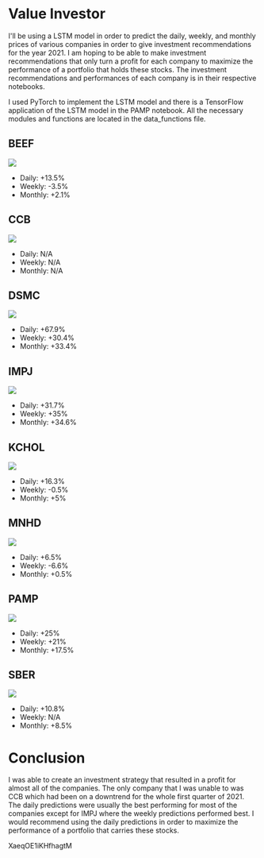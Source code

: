 # Value Investor
 
I'll be using a LSTM model in order to predict the daily, weekly, and monthly prices of various companies in order to give investment recommendations for the year 2021. I am hoping to be able to make investment recommendations that only turn a profit for each company to maximize the performance of a portfolio that holds these stocks. The investment recommendations and performances of each company is in their respective notebooks.

I used PyTorch to implement the LSTM model and there is a TensorFlow application of the LSTM model in the PAMP notebook. All the necessary modules and functions are located in the data_functions file.

## BEEF
<img src='https://i.imgur.com/ME0yA73.jpg'>

- Daily: +13.5%
- Weekly: -3.5%
- Monthly: +2.1%

## CCB
<img src='https://i.imgur.com/2LS2O8W.jpg'>

- Daily: N/A
- Weekly: N/A
- Monthly: N/A

## DSMC
<img src='https://i.imgur.com/f0nxPAm.jpg'>

- Daily: +67.9%
- Weekly: +30.4%
- Monthly: +33.4%

## IMPJ
<img src='https://i.imgur.com/zAlWU7H.jpg'>

- Daily: +31.7%
- Weekly: +35%
- Monthly: +34.6%

## KCHOL
<img src='https://i.imgur.com/F4wyaGZ.jpg'>

- Daily: +16.3%
- Weekly: -0.5%
- Monthly: +5%

## MNHD
<img src='https://i.imgur.com/IrhOzwT.jpg'>

- Daily: +6.5%
- Weekly: -6.6%
- Monthly: +0.5%

## PAMP
<img src='https://i.imgur.com/gFWF8S1.jpg'>

- Daily: +25%
- Weekly: +21%
- Monthly: +17.5%

## SBER
<img src='https://i.imgur.com/NWiL0pt.jpg'>

- Daily: +10.8%
- Weekly: N/A
- Monthly: +8.5%

# Conclusion

I was able to create an investment strategy that resulted in a profit for almost all of the companies. The only company that I was unable to was CCB which had been on a downtrend for the whole first quarter of 2021. The daily predictions were usually the best performing for most of the companies except for IMPJ where the weekly predictions performed best. I would recommend using the daily predictions in order to maximize the performance of a portfolio that carries these stocks.








XaeqOE1iKHfhagtM